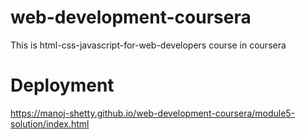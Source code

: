 # web-development-coursera
This is html-css-javascript-for-web-developers course in coursera
# Deployment
https://manoj-shetty.github.io/web-development-coursera/module5-solution/index.html
